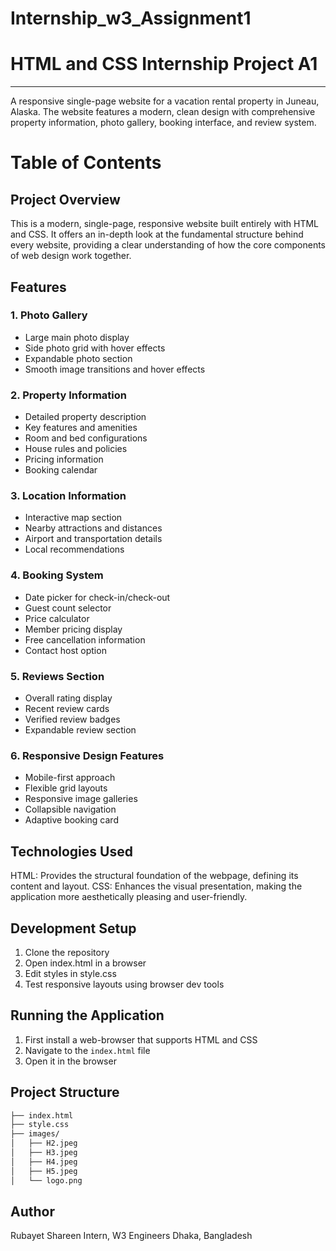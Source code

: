 # Internship_w3_Assignment1
# HTML and CSS Internship Project A1
---
A responsive single-page website for a vacation rental property in Juneau, Alaska. The website features a modern, clean design with comprehensive property information, photo gallery, booking interface, and review system.

# Table of Contents

<!-- TOC -->

<!-- TOC -->

## Project Overview
This is a modern, single-page, responsive website built entirely with HTML and CSS. It offers an in-depth look at the fundamental structure behind every website, providing a clear understanding of how the core components of web design work together.


## Features

### 1. Photo Gallery
- Large main photo display
- Side photo grid with hover effects
- Expandable photo section
- Smooth image transitions and hover effects

### 2. Property Information
- Detailed property description
- Key features and amenities
- Room and bed configurations
- House rules and policies
- Pricing information
- Booking calendar

### 3. Location Information
- Interactive map section
- Nearby attractions and distances
- Airport and transportation details
- Local recommendations

### 4. Booking System
- Date picker for check-in/check-out
- Guest count selector
- Price calculator
- Member pricing display
- Free cancellation information
- Contact host option

### 5. Reviews Section
- Overall rating display
- Recent review cards
- Verified review badges
- Expandable review section

### 6. Responsive Design Features
- Mobile-first approach
- Flexible grid layouts
- Responsive image galleries
- Collapsible navigation
- Adaptive booking card

## Technologies Used

HTML: Provides the structural foundation of the webpage, defining its content and layout.
CSS: Enhances the visual presentation, making the application more aesthetically pleasing and user-friendly.

## Development Setup
1. Clone the repository
2. Open index.html in a browser
3. Edit styles in style.css
4. Test responsive layouts using browser dev tools
## Running the Application
1. First install a web-browser that supports HTML and CSS
2. Navigate to the ```index.html``` file
3. Open it in the browser
## Project Structure

```md   
├── index.html
├── style.css
├── images/
│   ├── H2.jpeg
│   ├── H3.jpeg
│   ├── H4.jpeg
│   ├── H5.jpeg
│   └── logo.png
```

## Author

Rubayet Shareen
Intern, W3 Engineers
Dhaka, Bangladesh
